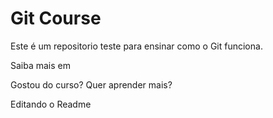 # Git Course

Este é um repositorio teste para ensinar como o Git funciona.

Saiba mais em

Gostou do curso? Quer aprender mais?

Editando o Readme
